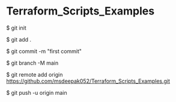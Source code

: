 # Terraform_Scripts_Examples
$ git init

$ git add .

$ git commit -m "first commit"

$ git branch -M main

$ git remote add origin https://github.com/msdeepak052/Terraform_Scripts_Examples.git

$ git push -u origin main
